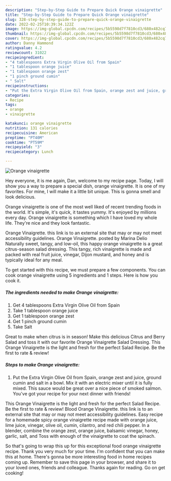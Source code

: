 ```yaml
---
description: "Step-by-Step Guide to Prepare Quick Orange vinaigrette"
title: "Step-by-Step Guide to Prepare Quick Orange vinaigrette"
slug: 328-step-by-step-guide-to-prepare-quick-orange-vinaigrette
date: 2022-02-25T10:39:34.122Z
image: https://img-global.cpcdn.com/recipes/5b5598d7f7810cd3/680x482cq70/orange-vinaigrette-recipe-main-photo.jpg
thumbnail: https://img-global.cpcdn.com/recipes/5b5598d7f7810cd3/680x482cq70/orange-vinaigrette-recipe-main-photo.jpg
cover: https://img-global.cpcdn.com/recipes/5b5598d7f7810cd3/680x482cq70/orange-vinaigrette-recipe-main-photo.jpg
author: Danny Hammond
ratingvalue: 4.2
reviewcount: 31022
recipeingredient:
- "4 tablespoons Extra Virgin Olive Oil from Spain"
- "1 tablespoon orange juice"
- "1 tablespoon orange zest"
- "1 pinch ground cumin"
- " Salt"
recipeinstructions:
- "Put the Extra Virgin Olive Oil from Spain, orange zest and juice, ground cumin and salt in a bowl. Mix it with an electric mixer until it is fully mixed. This sauce would be great over a nice piece of smoked salmon. You&#39;ve got your recipe for your next dinner with friends!"
categories:
- Recipe
tags:
- orange
- vinaigrette

katakunci: orange vinaigrette 
nutrition: 131 calories
recipecuisine: American
preptime: "PT40M"
cooktime: "PT59M"
recipeyield: "3"
recipecategory: Lunch

---
```



![Orange vinaigrette](https://img-global.cpcdn.com/recipes/5b5598d7f7810cd3/680x482cq70/orange-vinaigrette-recipe-main-photo.jpg)

Hey everyone, it is me again, Dan, welcome to my recipe page. Today, I will show you a way to prepare a special dish, orange vinaigrette. It is one of my favorites. For mine, I will make it a little bit unique. This is gonna smell and look delicious.

Orange vinaigrette is one of the most well liked of recent trending foods in the world. It's simple, it's quick, it tastes yummy. It's enjoyed by millions every day. Orange vinaigrette is something which I have loved my whole life. They're nice and they look fantastic.

Orange Vinaigrette. this link is to an external site that may or may not meet accessibility guidelines. Orange Vinaigrette. posted by Marina Delio Naturally sweet, tangy, and low-oil, this happy orange vinaigrette is a great citrus-season salad dressing. This tangy, rich vinaigrette is made and packed with real fruit juice, vinegar, Dijon mustard, and honey and is typically ideal for any meal.


To get started with this recipe, we must prepare a few components. You can cook orange vinaigrette using 5 ingredients and 1 steps. Here is how you cook it.

<!--inarticleads1-->

##### The ingredients needed to make Orange vinaigrette:

1. Get 4 tablespoons Extra Virgin Olive Oil from Spain
1. Take 1 tablespoon orange juice
1. Get 1 tablespoon orange zest
1. Get 1 pinch ground cumin
1. Take  Salt


Great to make when citrus is in season! Make this delicious Citrus and Berry Salad and toss it with our favorite Orange Vinaigrette Salad Dressing. This Orange Vinaigrette is the light and fresh for the perfect Salad Recipe. Be the first to rate &amp; review! 

<!--inarticleads2-->

##### Steps to make Orange vinaigrette:

1. Put the Extra Virgin Olive Oil from Spain, orange zest and juice, ground cumin and salt in a bowl. Mix it with an electric mixer until it is fully mixed. This sauce would be great over a nice piece of smoked salmon. You&#39;ve got your recipe for your next dinner with friends!


This Orange Vinaigrette is the light and fresh for the perfect Salad Recipe. Be the first to rate &amp; review! Blood Orange Vinaigrette. this link is to an external site that may or may not meet accessibility guidelines. Easy recipe for a homemade spicy orange vinaigrette recipe made with orange juice, lime juice, vinegar, olive oil, cumin, cilantro, and red chili pepper. In a blender, combine the orange zest, orange juice, balsamic vinegar, honey, garlic, salt, and Toss with enough of the vinaigrette to coat the spinach. 

So that's going to wrap this up for this exceptional food orange vinaigrette recipe. Thank you very much for your time. I'm confident that you can make this at home. There's gonna be more interesting food in home recipes coming up. Remember to save this page in your browser, and share it to your loved ones, friends and colleague. Thanks again for reading. Go on get cooking!

